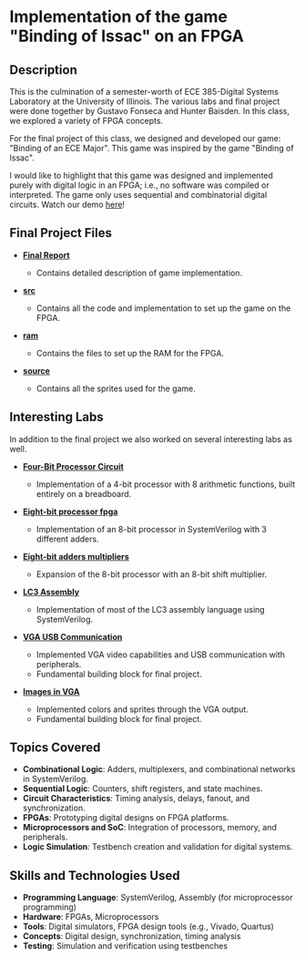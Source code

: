 # Implementation of the game "Binding of Issac" on an FPGA

## Description
This is the culmination of a semester-worth of ECE 385-Digital Systems Laboratory at the University of Illinois. The various labs and final project were done together by Gustavo Fonseca and Hunter Baisden. In this class, we explored a variety of FPGA concepts. 

For the final project of this class, we designed and developed our game: "Binding of an ECE Major". This game was inspired by the game "Binding of Issac".

I would like to highlight that this game was designed and implemented purely with digital logic in an FPGA; i.e., no software was compiled or interpreted. The game only uses sequential and combinatorial digital circuits. Watch our demo [here](https://youtu.be/i_g9_j7QDNE)!

## Final Project Files

- **[Final Report](./Binding_of_ECE_game/Binding%20of%20ECE%20Final%20Report.pdf)**
  - Contains detailed description of game implementation.

- **[src](./Binding_of_ECE_game/src)**
  - Contains all the code and implementation to set up the game on the FPGA.

 - **[ram](./Binding_of_ECE_game/ram)**
   - Contains the files to set up the RAM for the FPGA.

- **[source](./Binding_of_ECE_game/source)**
  - Contains all the sprites used for the game. 

## Interesting Labs 

In addition to the final project we also worked on several interesting labs as well.

- **[Four-Bit Processor Circuit](./Four_bit_processor_circuit)**
  - Implementation of a 4-bit processor with 8 arithmetic functions, built entirely on a breadboard.

- **[Eight-bit processor fpga](./Eight_bit_processor_fpga)**
  - Implementation of an 8-bit processor in SystemVerilog with 3 different adders.

 - **[Eight-bit adders multipliers](./Eight_bit_adders_multipliers)**
   - Expansion of the 8-bit processor with an 8-bit shift multiplier.

- **[LC3 Assembly](./LC3_Assembly)**
  - Implementation of most of the LC3 assembly language using SystemVerilog.
 
- **[VGA USB Communication](./VGA_USB_communication)**
  - Implemented VGA video capabilities and USB communication with peripherals.
  - Fundamental building block for final project.

- **[Images in VGA](./Images_in_VGA)**
  - Implemented colors and sprites through the VGA output.
  - Fundamental building block for final project.

## Topics Covered

- **Combinational Logic**: Adders, multiplexers, and combinational networks in SystemVerilog.
- **Sequential Logic**: Counters, shift registers, and state machines.
- **Circuit Characteristics**: Timing analysis, delays, fanout, and synchronization.
- **FPGAs**: Prototyping digital designs on FPGA platforms.
- **Microprocessors and SoC**: Integration of processors, memory, and peripherals.
- **Logic Simulation**: Testbench creation and validation for digital systems.

## Skills and Technologies Used
- **Programming Language**: SystemVerilog, Assembly (for microprocessor programming)
- **Hardware**: FPGAs, Microprocessors
- **Tools**: Digital simulators, FPGA design tools (e.g., Vivado, Quartus)
- **Concepts**: Digital design, synchronization, timing analysis
- **Testing**: Simulation and verification using testbenches
